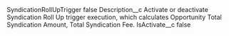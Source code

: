 <?xml version="1.0" encoding="UTF-8"?>
<CustomMetadata xmlns="http://soap.sforce.com/2006/04/metadata" xmlns:xsi="http://www.w3.org/2001/XMLSchema-instance" xmlns:xsd="http://www.w3.org/2001/XMLSchema">
    <label>SyndicationRollUpTrigger</label>
    <protected>false</protected>
    <values>
        <field>Description__c</field>
        <value xsi:type="xsd:string">Activate or deactivate Syndication Roll Up trigger execution, which calculates Opportunity Total Syndication Amount, Total Syndication Fee.</value>
    </values>
    <values>
        <field>IsActivate__c</field>
        <value xsi:type="xsd:boolean">false</value>
    </values>
</CustomMetadata>
